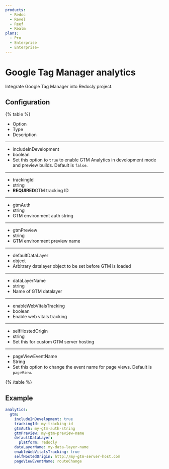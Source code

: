 ```yaml
---
products:
  - Redoc
  - Revel
  - Reef
  - Realm
plans:
  - Pro
  - Enterprise
  - Enterprise+
---
```

# Google Tag Manager analytics

Integrate Google Tag Manager into Redocly project.

## Configuration

{% table %}

- Option
- Type
- Description

---

- includeInDevelopment
- boolean
- Set this option to `true` to enable GTM Analytics in development mode and preview builds.
  Default is `false`.

---

- trackingId
- string
- **REQUIRED**GTM tracking ID

---

- gtmAuth
- string
- GTM environment auth string

---

- gtmPreview
- string
- GTM environment preview name

---

- defaultDataLayer
- object
- Arbitrary datalayer object to be set before GTM is loaded

---

- dataLayerName
- string
- Name of GTM datalayer

---

- enableWebVitalsTracking
- boolean
- Enable web vitals tracking

---

- selfHostedOrigin
- string
- Set this for custom GTM server hosting

---

- pageViewEventName
- String
- Set this option to change the event name for page views.
  Default is `pageView`.

{% /table %}

## Example

```yaml
analytics:
  gtm:
    includeInDevelopment: true
    trackingId: my-tracking-id
    gtmAuth: my-gtm-auth-string
    gtmPreview: my-gtm-preview-name
    defaultDataLayer:
      platform: redocly
    dataLayerName: my-data-layer-name
    enableWebVitalsTracking: true
    selfHostedOrigin: http://my-gtm-server-host.com
    pageViewEventName: routeChange
```
